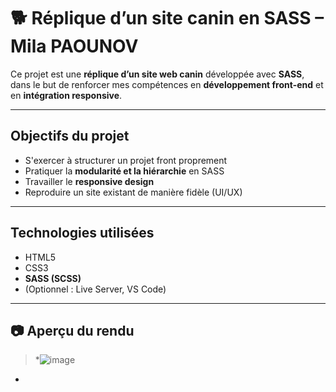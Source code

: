 # 🐕 Réplique d’un site canin en SASS – Mila PAOUNOV

Ce projet est une **réplique d’un site web canin** développée avec **SASS**, dans le but de renforcer mes compétences en **développement front-end** et en **intégration responsive**.

---

## Objectifs du projet

- S'exercer à structurer un projet front proprement
- Pratiquer la **modularité et la hiérarchie** en SASS
- Travailler le **responsive design**
- Reproduire un site existant de manière fidèle (UI/UX)

---

## Technologies utilisées

- HTML5
- CSS3
- **SASS (SCSS)**
- (Optionnel : Live Server, VS Code)

---

## 📷 Aperçu du rendu

> *![image](https://github.com/user-attachments/assets/46956857-e6fc-47f7-9af4-b87517a0149c)
*

